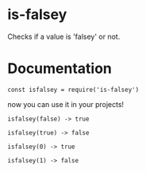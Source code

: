 # is-falsey
Checks if a value is 'falsey' or not.
# Documentation

`const isfalsey = require('is-falsey')`

now you can use it in your projects!

`isfalsey(false) -> true`

`isfalsey(true) -> false`

`isfalsey(0) -> true`

`isfalsey(1) -> false`
